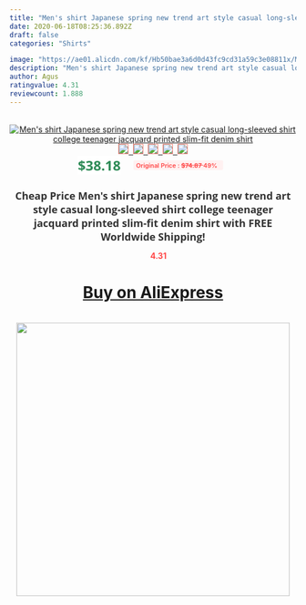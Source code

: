 ```yaml
---
title: "Men's shirt Japanese spring new trend art style casual long-sleeved shirt college teenager jacquard printed slim-fit denim shirt"
date: 2020-06-18T08:25:36.892Z
draft: false
categories: "Shirts"

image: "https://ae01.alicdn.com/kf/Hb50bae3a6d0d43fc9cd31a59c3e08811x/Men-s-shirt-Japanese-spring-new-trend-art-style-casual-long-sleeved-shirt-college-teenager-jacquard.jpg"
description: "Men's shirt Japanese spring new trend art style casual long-sleeved shirt college teenager jacquard printed slim-fit denim shirt"
author: Agus
ratingvalue: 4.31
reviewcount: 1.888
---
```

<br>
<div style="text-align: center;">
<a href="https://s.click.aliexpress.com/e/_AfqSeZ" target="_blank" rel="nofollow noopener noreferrer"><img alt="Men's shirt Japanese spring new trend art style casual long-sleeved shirt college teenager jacquard printed slim-fit denim shirt" class="magnifier-image" src="https://ae01.alicdn.com/kf/Hb50bae3a6d0d43fc9cd31a59c3e08811x/Men-s-shirt-Japanese-spring-new-trend-art-style-casual-long-sleeved-shirt-college-teenager-jacquard.jpg_640x640.jpg">
<br>
<img style="border:1px solid salmon" src="https://ae01.alicdn.com/kf/Hb50bae3a6d0d43fc9cd31a59c3e08811x/Men-s-shirt-Japanese-spring-new-trend-art-style-casual-long-sleeved-shirt-college-teenager-jacquard.jpg_120x120.jpg">&nbsp;&nbsp;<img style="border:1px solid salmon" src="https://ae01.alicdn.com/kf/H52940f96f9e7429eb3c4b24a641a91363/Men-s-shirt-Japanese-spring-new-trend-art-style-casual-long-sleeved-shirt-college-teenager-jacquard.jpg_120x120.jpg">&nbsp;&nbsp;<img style="border:1px solid salmon" src="https://ae01.alicdn.com/kf/H02abcb2ed69b42549194f9d132e25e7fi/Men-s-shirt-Japanese-spring-new-trend-art-style-casual-long-sleeved-shirt-college-teenager-jacquard.jpg_120x120.jpg">&nbsp;&nbsp;<img style="border:1px solid salmon" src="https://ae01.alicdn.com/kf/H871907699f524a37994bf998b380f6d53/Men-s-shirt-Japanese-spring-new-trend-art-style-casual-long-sleeved-shirt-college-teenager-jacquard.jpg_120x120.jpg">&nbsp;&nbsp;<img style="border:1px solid salmon" src="https://ae01.alicdn.com/kf/Hed6f753b4dd64eba999e837674274300S/Men-s-shirt-Japanese-spring-new-trend-art-style-casual-long-sleeved-shirt-college-teenager-jacquard.jpg_120x120.jpg"></a></div><br0>
<div style="text-align: center;"><span style="background-color: white; border: 0px; box-sizing: border-box; color: seagreen; display: inline-block; font-family: &quot;open sans&quot; , &quot;arial&quot; , &quot;helvetica&quot; , sans-serif , &quot;heiti&quot;; font-size: 24px; font-stretch: inherit; font-weight: 700; line-height: inherit; margin: 0px 10px 0px 0px; padding: 0px; vertical-align: middle;">$38.18 </span>
<span style="background: rgb(255 , 241 , 241); border-radius: 3px; border: 0px; box-sizing: border-box; color: #ff4747; display: inline-block; font-family: inherit; font-size: 12px; font-stretch: inherit; font-style: inherit; font-variant: inherit; font-weight: 600; line-height: inherit; margin: 0px; padding: 2px 5px; transform: scale(0.9); vertical-align: middle;">Original Price : <b style="text-decoration: line-through;">$74.87 </b> 49%&nbsp;&nbsp;</span></div>
<h1 style="color: #333333; display: inline-block; font-family: &quot;open sans&quot; , &quot;arial&quot; , &quot;helvetica&quot; , sans-serif , &quot;heiti&quot;; font-size: 18px; font-stretch: inherit; font-weight: 700; text-align: center;">Cheap Price Men's shirt Japanese spring new trend art style casual long-sleeved shirt college teenager jacquard printed slim-fit denim shirt with FREE Worldwide Shipping!</h1>
<div style="color: #ff4747; text-align: center;">
<img src="https://4.bp.blogspot.com/-M0ZcTcb-5uY/XleCXlxnR4I/AAAAAAAAAEc/OrjgMkXV1oMQFaCRZj5HQwOCBcu3w1FegCPcBGAYYCw/s1600/star.png" style="height: 15px;">&nbsp;<b>4.31</b></div>
<div class="button_cont" align="center"><a class="buynow_a" href="https://s.click.aliexpress.com/e/_AfqSeZ" target="_blank" rel="nofollow noopener noreferrer"><H1>Buy on AliExpress</H1></a></div><br>
<div class="separator" style="clear: both; text-align: center;">
<img src="https://lh3.googleusercontent.com/-pTy5HemUv9M/XlePHvY0dAI/AAAAAAAAAE4/0nX5iRUoIWY8eMW9Dpxeirr157OZliDIgCLcBGAsYHQ/s1600/badge.gif" width="480">
</div>
